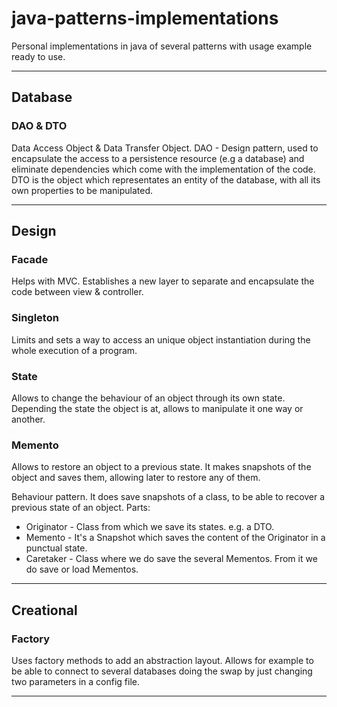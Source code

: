 # java-patterns-implementations
Personal implementations in java of several patterns with usage example ready to use.
___
## Database
### DAO & DTO
Data Access Object & Data Transfer Object.
DAO - Design pattern, used to encapsulate the access to a persistence resource (e.g a database) and eliminate dependencies which come with the implementation of the code.
DTO is the object which representates an entity of the database, with all its own properties to be manipulated.
___

## Design
### Facade
Helps with MVC. Establishes a new layer to separate and encapsulate the code between view & controller.

### Singleton
Limits and sets a way to access an unique object instantiation during the whole execution of a program.

### State
Allows to change the behaviour of an object through its own state. Depending the state the object is at, allows to manipulate it one way or another.

### Memento
Allows to restore an object to a previous state. It makes snapshots of the object and saves them, allowing later to restore any of them.

Behaviour pattern. It does save snapshots of a class, to be able to recover a previous state of an object. 
Parts: 
 * Originator - Class from which we save its states. e.g. a DTO. 
 * Memento - It's a Snapshot which saves the content of the Originator in a punctual state. 
 * Caretaker - Class where we do save the several Mementos. From it we do save or load Mementos.
 
___

## Creational
### Factory
Uses factory methods to add an abstraction layout. Allows for example to be able to connect to several databases doing the swap by just changing two parameters in a config file.
___
